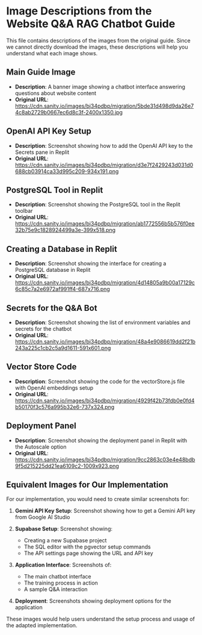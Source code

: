 # Image Descriptions from the Website Q&A RAG Chatbot Guide

This file contains descriptions of the images from the original guide. Since we cannot directly download the images, these descriptions will help you understand what each image shows.

## Main Guide Image
- **Description**: A banner image showing a chatbot interface answering questions about website content
- **Original URL**: https://cdn.sanity.io/images/bj34pdbp/migration/5bde31d498d9da26e74c8ab2729b0667ec6d8c3f-2400x1350.jpg

## OpenAI API Key Setup
- **Description**: Screenshot showing how to add the OpenAI API key to the Secrets pane in Replit
- **Original URL**: https://cdn.sanity.io/images/bj34pdbp/migration/d3e7f2429243d031d0688cb03914ca33d995c209-934x191.png

## PostgreSQL Tool in Replit
- **Description**: Screenshot showing the PostgreSQL tool in the Replit toolbar
- **Original URL**: https://cdn.sanity.io/images/bj34pdbp/migration/ab1772556b5b576f0ee32b75e9c1828924499a3e-399x518.png

## Creating a Database in Replit
- **Description**: Screenshot showing the interface for creating a PostgreSQL database in Replit
- **Original URL**: https://cdn.sanity.io/images/bj34pdbp/migration/4d14805a9b00a17129c6c85c7a2e6972af991ff4-687x716.png

## Secrets for the Q&A Bot
- **Description**: Screenshot showing the list of environment variables and secrets for the chatbot
- **Original URL**: https://cdn.sanity.io/images/bj34pdbp/migration/48a4e9086619dd2f21b243a225c1cb2c5a9d1611-591x601.png

## Vector Store Code
- **Description**: Screenshot showing the code for the vectorStore.js file with OpenAI embeddings setup
- **Original URL**: https://cdn.sanity.io/images/bj34pdbp/migration/4929f42b73fdb0e0fd4b50170f3c576a995b32e6-737x324.png

## Deployment Panel
- **Description**: Screenshot showing the deployment panel in Replit with the Autoscale option
- **Original URL**: https://cdn.sanity.io/images/bj34pdbp/migration/9cc2863c03e4e48bdb9f5d215225dd21ea6109c2-1009x923.png

## Equivalent Images for Our Implementation

For our implementation, you would need to create similar screenshots for:

1. **Gemini API Key Setup**: Screenshot showing how to get a Gemini API key from Google AI Studio

2. **Supabase Setup**: Screenshot showing:
   - Creating a new Supabase project
   - The SQL editor with the pgvector setup commands
   - The API settings page showing the URL and API key

3. **Application Interface**: Screenshots of:
   - The main chatbot interface
   - The training process in action
   - A sample Q&A interaction

4. **Deployment**: Screenshots showing deployment options for the application

These images would help users understand the setup process and usage of the adapted implementation.
